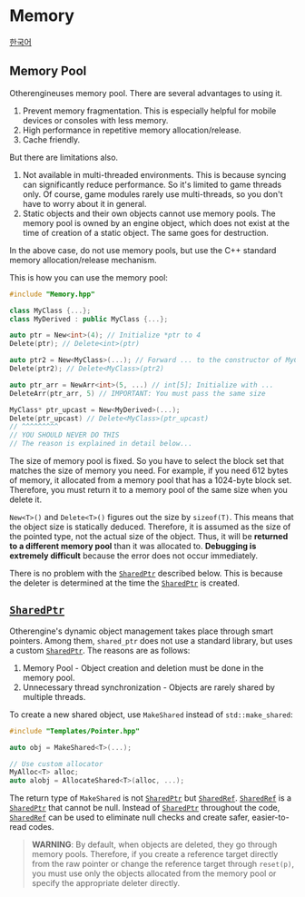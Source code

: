 # Memory

[한국어](../한국어/메모리.md)

## Memory Pool

Otherengineuses memory pool. There are several advantages to using it.

1. Prevent memory fragmentation. This is especially helpful for mobile devices or consoles with less memory.
2. High performance in repetitive memory allocation/release.
3. Cache friendly.

But there are limitations also.

1. Not available in multi-threaded environments. This is because syncing can significantly reduce performance. So it's limited to game threads only. Of course, game modules rarely use multi-threads, so you don't have to worry about it in general.
2. Static objects and their own objects cannot use memory pools. The memory pool is owned by an engine object, which does not exist at the time of creation of a static object. The same goes for destruction.

In the above case, do not use memory pools, but use the C++ standard memory allocation/release mechanism.

This is how you can use the memory pool:

```cpp
#include "Memory.hpp"

class MyClass {...};
class MyDerived : public MyClass {...};

auto ptr = New<int>(4); // Initialize *ptr to 4
Delete(ptr); // Delete<int>(ptr)

auto ptr2 = New<MyClass>(...); // Forward ... to the constructor of MyClass
Delete(ptr2); // Delete<MyClass>(ptr2)

auto ptr_arr = NewArr<int>(5, ...) // int[5]; Initialize with ...
DeleteArr(ptr_arr, 5) // IMPORTANT: You must pass the same size

MyClass* ptr_upcast = New<MyDerived>(...);
Delete(ptr_upcast) // Delete<MyClass>(ptr_upcast)
// ^^^^^^^^^
// YOU SHOULD NEVER DO THIS
// The reason is explained in detail below...
```

The size of memory pool is fixed. So you have to select the block set that matches the size of memory you need. For example, if you need 612 bytes of memory, it allocated from a memory pool that has a 1024-byte block set. Therefore, you must return it to a memory pool of the same size when you delete it.

`New<T>()` and `Delete<T>()` figures out the size by `sizeof(T)`. This means that the object size is statically deduced. Therefore, it is assumed as the size of the pointed type, not the actual size of the object. Thus, it will be **returned to a different memory pool** than it was allocated to. **Debugging is extremely difficult** because the error does not occur immediately.

There is no problem with the [`SharedPtr`] described below. This is because the deleter is determined at the time the [`SharedPtr`] is created.

## [`SharedPtr`]

Otherengine's dynamic object management takes place through smart pointers. Among them, `shared_ptr` does not use a standard library, but uses a custom [`SharedPtr`]. The reasons are as follows:

1. Memory Pool - Object creation and deletion must be done in the memory pool.
2. Unnecessary thread synchronization - Objects are rarely shared by multiple threads.

To create a new shared object, use `MakeShared` instead of `std::make_shared`:

```cpp
#include "Templates/Pointer.hpp"

auto obj = MakeShared<T>(...);

// Use custom allocator
MyAlloc<T> alloc;
auto alobj = AllocateShared<T>(alloc, ...);
```

The return type of `MakeShared` is not [`SharedPtr`] but [`SharedRef`]. [`SharedRef`] is a [`SharedPtr`] that cannot be null. Instead of [`SharedPtr`] throughout the code, [`SharedRef`] can be used to eliminate null checks and create safer, easier-to-read codes.

> **WARNING**: By default, when objects are deleted, they go through memory pools. Therefore, if you create a reference target directly from the raw pointer or change the reference target through `reset(p)`, you must use only the objects allocated from the memory pool or specify the appropriate deleter directly.

[`SharedPtr`]: https://othereum.github.io/Otherengine/da/dc9/classoeng_1_1core_1_1_shared_ptr.html
[`SharedRef`]: https://othereum.github.io/Otherengine/d0/dce/classoeng_1_1core_1_1_shared_ref.html
